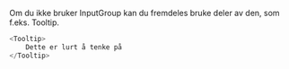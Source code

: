 Om du ikke bruker InputGroup kan du fremdeles bruke deler av den, som f.eks. Tooltip.

```js
<Tooltip>
    Dette er lurt å tenke på
</Tooltip>
```
